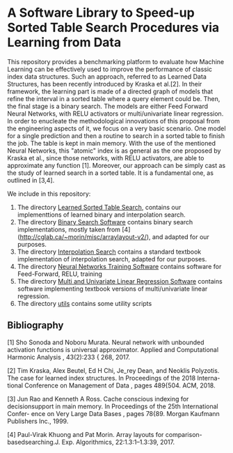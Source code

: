 # A Software Library to Speed-up Sorted Table Search Procedures via Learning from Data


This repository provides a benchmarking platform to evaluate how Machine Learning can be effectively used to improve the performance of classic index data structures. Such an approach, referred to as Learned Data Structures, has been recently introduced by Kraska et al.[2]. In their framework,  the learning part is made of a directed graph of models that refine the interval in a sorted table where a query element could be. Then, the final stage is a binary search. The models are either Feed Forward Neural Networks, with RELU activators or multi/univariate linear regression. In order to enucleate the methodological innovations of this proposal from the engineering aspects of it, we focus on a very basic scenario. One model for a single prediction and then a routine to search in a sorted table to finish the job. The table is kept in main memory. With the use of the mentioned Neural Networks, this "atomic" index is as general as the one proposed by Kraska et al., since  those networks, with RELU activators,  are able to approximate any function [1]. Moreover, our approach can be simply cast as the study of learned search in a sorted table. It is a fundamental one, as outlined in [3,4].

We include in this repository:

1. The directory [Learned Sorted Table Search](https://github.com/raffaelegiancarlo/BENCHMARKING-SOFTWARE-FOR-LEARNED-BINARY-AND-INTERPOLATION-SEARCH/tree/master/Learned_sorted_table_search), contains our implementtions of learned binary and interpolation search.
1. The directory [Binary Search Software](https://github.com/raffaelegiancarlo/BENCHMARKING-SOFTWARE-FOR-LEARNED-BINARY-AND-INTERPOLATION-SEARCH/tree/master/Binary_Search_Software) contains binary search implementations, mostly taken from [4] (http://cglab.ca/~morin/misc/arraylayout-v2/), and adapted for our purposes. 
1. The directory [Interpolation Search](https://github.com/raffaelegiancarlo/BENCHMARKING-SOFTWARE-FOR-LEARNED-BINARY-AND-INTERPOLATION-SEARCH/tree/master/Interpolation_Search) contains a standard textbook implementation of interpolation search, adapted for our purposes. 
1. The directory [Neural Networks Training Software](https://github.com/raffaelegiancarlo/BENCHMARKING-SOFTWARE-FOR-LEARNED-BINARY-AND-INTERPOLATION-SEARCH/tree/master/Neaural_Network_Training_Software) contains  software for Feed-Forward, RELU, training
1. The directory [Multi and Univariate Linear Regression Software](https://github.com/raffaelegiancarlo/BENCHMARKING-SOFTWARE-FOR-LEARNED-BINARY-AND-INTERPOLATION-SEARCH/tree/master/Multi_and_Univariate_Linear_Regression_Software) contains  software implementing  textbook versions of multi/univariate linear regression.
1. The directory [utils](https://github.com/raffaelegiancarlo/BENCHMARKING-SOFTWARE-FOR-LEARNED-BINARY-AND-INTERPOLATION-SEARCH/tree/master/utils) contains some utility scripts

## Bibliography

[1] Sho Sonoda and Noboru Murata. Neural network with unbounded activation
functions is universal approximator. Applied and Computational
Harmonic Analysis , 43(2):233 { 268, 2017.

[2] Tim Kraska, Alex Beutel, Ed H Chi, Je_rey Dean, and Neoklis Polyzotis.
The case for learned index structures. In Proceedings of the 2018 Interna-
tional Conference on Management of Data , pages 489{504. ACM, 2018.


[3] Jun Rao and Kenneth A Ross. Cache conscious indexing for decisionsupport
in main memory. In Proceedings of the 25th International Confer-
ence on Very Large Data Bases , pages 78{89. Morgan Kaufmann Publishers
Inc., 1999.

[4] Paul-Virak Khuong and Pat Morin.  Array layouts for comparison-basedsearching.J. Exp. Algorithmics, 22:1.3:1–1.3:39, 2017.
